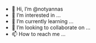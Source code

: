 - 👋 Hi, I’m @notyannas
- 👀 I’m interested in ...
- 🌱 I’m currently learning ...
- 💞️ I’m looking to collaborate on ...
- 📫 How to reach me ...

<!---
notyannas/notyannas is a ✨ special ✨ repository because its `README.md` (this file) appears on your GitHub profile.
You can click the Preview link to take a look at your changes.
--->
